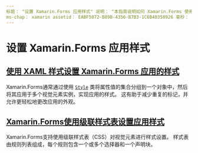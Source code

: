 ```yaml
---
标题： "设置 Xamarin.Forms 应用样式" 说明： "本指南说明如何 Xamarin.Forms 使用 XAML 样式和级联样式表来设置应用程序的样式。"
ms-chap： xamarin assetid： EABF5072-B89B-4356-B7B3-1C6B40358926 毫秒： xamarin 窗体作者： davidbritch 毫秒. 作者： dabritch 毫秒。日期：04/28/2018 非 loc： [ Xamarin.Forms ， Xamarin.Essentials ]
---
```


# <a name="styling-xamarinforms-apps"></a>设置 Xamarin.Forms 应用样式

## <a name="styling-xamarinforms-apps-using-xaml-stylesxamlindexmd"></a>[使用 XAML 样式设置 Xamarin.Forms 应用的样式](xaml/index.md)

Xamarin.Forms通常通过使用 [`Style`](xref:Xamarin.Forms.Style) 类将属性值的集合分组到一个对象中，然后将其应用于多个视觉元素实例，实现应用的样式。 这有助于减少重复的标记，并允许更轻松地更改应用的外观。

## <a name="styling-xamarinforms-apps-using-cascading-style-sheetscssindexmd"></a>[Xamarin.Forms使用级联样式表设置应用样式](css/index.md)

Xamarin.Forms支持使用级联样式表（CSS）对视觉元素进行样式设置。 样式表由规则列表组成，每个规则包含一个或多个选择器和一个声明块。
